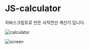 # JS-calculator
자바스크립트로 만든 사칙연산 계산기 입니다.   
   
![calculator](https://user-images.githubusercontent.com/54762216/81644609-054fa400-9463-11ea-886d-885df34a7961.PNG)
   
![screen](https://user-images.githubusercontent.com/54762216/81644842-78f1b100-9463-11ea-985c-c35000909dc5.PNG)
